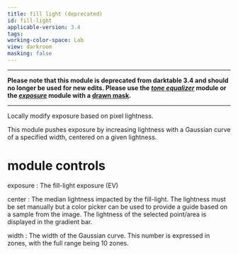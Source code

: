 ```yaml
---
title: fill light (deprecated)
id: fill-light
applicable-version: 3.4
tags: 
working-color-space: Lab 
view: darkroom
masking: false
---
```


---

**Please note that this module is deprecated from darktable 3.4 and should no longer be used for new edits. Please use the [_tone equalizer_](./tone-equalizer.md) module or the [_exposure_](./exposure.md) module with a [drawn mask](../../darkroom/masking-and-blending/masks/drawn.md).**

---

Locally modify exposure based on pixel lightness.

This module pushes exposure by increasing lightness with a Gaussian curve of a specified width, centered on a given lightness.

# module controls

exposure
: The fill-light exposure (EV)

center
: The median lightness impacted by the fill-light. The lightness must be set manually but a color picker can be used to provide a guide based on a sample from the image. The lightness of the selected point/area is displayed in the gradient bar.

width
: The width of the Gaussian curve. This number is expressed in zones, with the full range being 10 zones.
